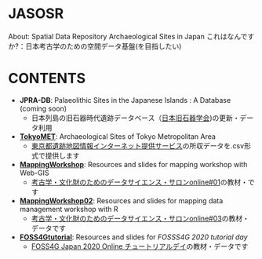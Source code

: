 # JASOSR
About: Spatial Data Repository Archaeological Sites in Japan
これはなんですか?：日本考古学のための空間データ基盤(を目指したい)

# CONTENTS
- **JPRA-DB**: Palaeolithic Sites in the Japanese Islands : A Database (coming soon) 
    - 日本列島の旧石器時代遺跡データベース（[日本旧石器学会](http://palaeolithic.jp/data/index.htm))の更新・データ利用
- **[TokyoMET](https://kotdijian.github.io/JASOSR/13Tokyo/)**: Archaeological Sites of Tokyo Metropolitan Area
    - [東京都遺跡地図情報インターネット提供サービス](https://tokyo-iseki.metro.tokyo.lg.jp/)の所収データを.csv形式で提供します
- **[MappingWorkshop](https://github.com/kotdijian/JASOSR/tree/master/MappingWokrshop)**: Resources and slides for mapping workshop with Web-GIS
    - [考古学・文化財のためのデータサイエンス・サロンonline#01](https://peatix.com/event/1608341/view)の教材・です
- **[MappingWorkshop02](https://github.com/kotdijian/JASOSR/tree/master/MappingWorkshop02)**: Resources and slides for mapping data management workshop with R
    - [考古学・文化財のためのデータサイエンス・サロンonline#03](https://peatix.com/event/1637529/view)の教材・データです
- **[FOSS4Gtutorial](https://github.com/kotdijian/JASOSR/tree/master/FOSS4Gtutorial)**: Resources and slides for *FOSSS4G 2020 tutorial day* 
    - [FOSS4G Japan 2020 Online チュートリアルデイ](https://www.osgeo.jp/events/foss4g-2020/foss4g-2020-japan-online/foss4g-japan-2020-online-tutorial-day)の教材・データです
